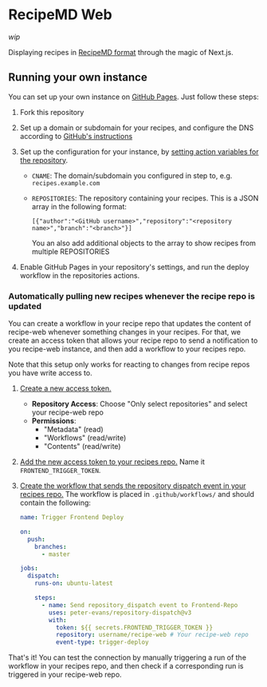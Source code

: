 # RecipeMD Web

_wip_

Displaying recipes in [RecipeMD format](https://github.com/RecipeMD/RecipeMD) through the magic of Next.js.

## Running your own instance

You can set up your own instance on [GitHub Pages](https://pages.github.com). Just follow these steps:

1. Fork this repository

2. Set up a domain or subdomain for your recipes, and configure the DNS according to [GitHub's instructions](https://docs.github.com/en/pages/configuring-a-custom-domain-for-your-github-pages-site/managing-a-custom-domain-for-your-github-pages-site)

3. Set up the configuration for your instance, by [setting action variables for the repository](https://docs.github.com/en/actions/writing-workflows/choosing-what-your-workflow-does/store-information-in-variables#creating-configuration-variables-for-a-repository).

   - `CNAME`: The domain/subdomain you configured in step to, e.g. `recipes.example.com`

   - `REPOSITORIES`: The repository containing your recipes. This is a JSON array in the following format:
     ```
     [{"author":"<GitHub username>","repository":"<repository name>","branch":"<branch>"}]
     ```
     You an also add additional objects to the array to show recipes from multiple REPOSITORIES

4. Enable GitHub Pages in your repository's settings, and run the deploy workflow in the repositories actions.

### Automatically pulling new recipes whenever the recipe repo is updated

You can create a workflow in your recipe repo that updates the content of recipe-web whenever something changes in your recipes. For that, we create an access token that allows your recipe repo to send a notification to you recipe-web instance, and then add a workflow to your recipes repo.

Note that this setup only works for reacting to changes from recipe repos you have write access to.

1. [Create a new access token.](https://docs.github.com/en/authentication/keeping-your-account-and-data-secure/managing-your-personal-access-tokens#creating-a-fine-grained-personal-access-token)
   - **Repository Access**: Choose "Only select repositories" and select your recipe-web repo
   - **Permissions**:
     - "Metadata" (read)
     - "Workflows" (read/write)
     - "Contents" (read/write)
2. [Add the new access token to your recipes repo.](https://docs.github.com/en/actions/how-tos/write-workflows/choose-what-workflows-do/use-secrets?ref=fal-blog&tool=webui#creating-secrets-for-a-repository) Name it `FRONTEND_TRIGGER_TOKEN`.
3. [Create the workflow that sends the repository dispatch event in your recipes repo.](https://github.com/marketplace/actions/repository-dispatch) The workflow is placed in `.github/workflows/` and should contain the following:

   ```yml
   name: Trigger Frontend Deploy

   on:
     push:
       branches:
         - master

   jobs:
     dispatch:
       runs-on: ubuntu-latest

       steps:
         - name: Send repository_dispatch event to Frontend-Repo
           uses: peter-evans/repository-dispatch@v3
           with:
             token: ${{ secrets.FRONTEND_TRIGGER_TOKEN }}
             repository: username/recipe-web # Your recipe-web repo
             event-type: trigger-deploy
   ```

That's it! You can test the connection by manually triggering a run of the workflow in your recipes repo, and then check if a corresponding run is triggered in your recipe-web repo.
